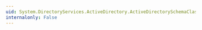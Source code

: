 ```yaml
---
uid: System.DirectoryServices.ActiveDirectory.ActiveDirectorySchemaClass.IsDefunct
internalonly: False
---
```

